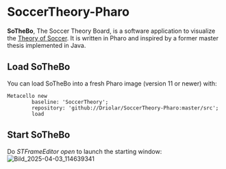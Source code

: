 # SoccerTheory-Pharo
**SoTheBo**, The Soccer Theory Board, is a software application to visualize the [Theory of Soccer](https://en.wikiversity.org/wiki/The_Theory_of_Soccer).
It is written in Pharo and inspired by a former master thesis implemented in Java.

## Load SoTheBo
You can load SoTheBo into a fresh Pharo image (version 11 or newer) with:
```smalltalk
Metacello new
        baseline: 'SoccerTheory';
        repository: 'github://Driolar/SoccerTheory-Pharo:master/src';
        load
```
## Start SoTheBo
Do *STFrameEditor open* to launch the starting window:![Bild_2025-04-03_114639341](https://github.com/user-attachments/assets/006e1536-42de-41cb-8b10-5e0d07619b3d)

